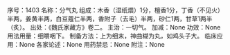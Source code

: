 序号：1403
名称：分气丸
组成：木香（湿纸煨）1分，檀香1分，丁香（不见火）半两，姜黄半两，白豆蔻仁半两，香附子（去毛）半两，砂仁1两，甘草1两半（炙）。
出处：《魏氏家藏方》卷二。
主治：一切气。
加减：None
功效：None
用法用量：细嚼咽下。
制备方法：上为细末，神曲糊为丸，如鸡头子大。
临床应用：None
各家论述：None
用药禁忌：None
附注：None
